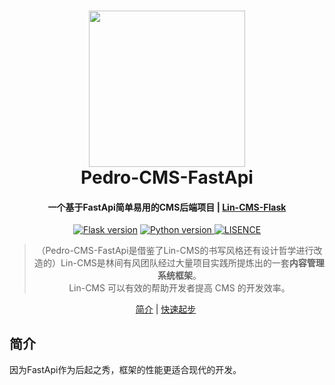 <!-- # Lin-CMS-Flask -->

<h1 align="center">
  <a href="https://doc.cms.talelin.com/">
  <img src="https://up.qi-yue.vip/ny1.png" width="250"/></a>
  <br>
  Pedro-CMS-FastApi
</h1>

<h4 align="center">一个基于FastApi简单易用的CMS后端项目 | <a href="https://doc.cms.talelin.com/" target="_blank">Lin-CMS-Flask</a></h4>

<p align="center">
  <a href="http://Flask.pocoo.org/docs/3.0/" rel="nofollow">
  <img src="https://img.shields.io/badge/Flask-3.1.0-green.svg" alt="Flask version" data-canonical-src="https://img.shields.io/badge/Flask-3.1.0-green.svg" style="max-width:100%;"></a>
    <a href="https://www.python.org/" rel="nofollow">
    <img src="https://img.shields.io/badge/python->=3.9,<3.14-red.svg" alt="Python version" data-canonical-src="https://img.shields.io/badge/python->=3.9,<3.14-red.svg" style="max-width:100%;">
    </a>
      <a href="https://doc.cms.talelin.com/" rel="nofollow"><img src="https://img.shields.io/badge/license-MIT-skyblue.svg" alt="LISENCE" data-canonical-src="https://img.shields.io/badge/license-MIT-skyblue.svg" style="max-width:100%;"></a>
</p>

<blockquote align="center">
（Pedro-CMS-FastApi是借鉴了Lin-CMS的书写风格还有设计哲学进行改造的）Lin-CMS是林间有风团队经过大量项目实践所提炼出的一套<strong>内容管理系统框架</strong>。<br>
 Lin-CMS 可以有效的帮助开发者提高 CMS 的开发效率。
</blockquote>

<p align="center">
  <a href="#简介">简介</a>&nbsp;|&nbsp;<a href="https://doc.cms.talelin.com/start/flask/">快速起步</a>&nbsp;
</p>

## 简介
因为FastApi作为后起之秀，框架的性能更适合现代的开发。
